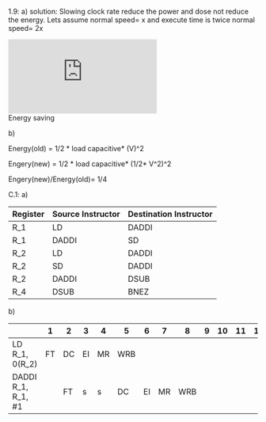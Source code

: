 1.9: a)
solution:
Slowing clock rate reduce the power and dose not reduce the energy. 
Lets assume normal speed= x and execute time is twice normal speed= 2x 

![first equation](https://latex.codecogs.com/gif.latex?%5Cfrac%7B2x-x%7D%7B2x%7D%3D%5Cfrac%7B1%7D%7B2%7D*100%3D%2050%20percent)  
Energy saving

b) 

   Energy(old) = 1/2 * load capacitive* (V)^2
   
   Engery(new) = 1/2 * load capacitive* (1/2* V^2)^2 
   
   Engery(new)/Energy(old)= 1/4
   
C.1: a)
    
|Register|Source Instructor|Destination Instructor|
|--------|---------|---------|
|R_1|LD|DADDI|
|R_1|DADDI|SD|
|R_2|LD|DADDI|
|R_2|SD|DADDI|
|R_2|DADDI|DSUB|
|R_4|DSUB|BNEZ|

b)

||1|2|3|4|5|6|7|8|9|10|11|12|13|14|15|16|
|---|---|---|---|---|---|---|---|---|---|---|---|---|---|---|---|---|
|LD R_1, 0(R_2)|FT|DC|EI|MR|WRB|
|DADDI R_1, R_1, #1| |FT|s|s|DC|EI|MR|WRB|




   
   
   

   
     
